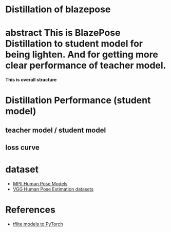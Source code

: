 # Distillation of blazepose

# abstract This is BlazePose Distillation to student model for being lighten. And for getting more clear performance of teacher model.

<b>This is overall stracture</b>

# Distillation Performance (student model)

## teacher model / student model


## loss curve
















# dataset
- [MPII Human Pose Models](https://pose.mpi-inf.mpg.de)
- [VGG Human Pose Estimation datasets](https://www.robots.ox.ac.uk/~vgg/data/pose/)

# References
- [tflite models to PyTorch](https://github.com/zmurez/MediaPipePyTorch)
